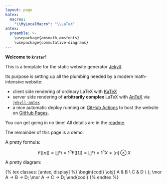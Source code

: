 ```yaml
---
layout: page
katex:
  macros:
    "\\MyLocalMacro": "\\LaTeX"
antex:
  preamble: >-
    \usepackage{amsmath,amsfonts}
    \usepackage{commutative-diagrams}
---
```


**Welcome to `krater`!**

This is a template for the static website generator [Jekyll][jekyll-url].

Its purpose is setting up all the plumbing needed by a modern math-intensive website:

- client side rendering of ordinary LaTeX with [KaTeX][katex-url]
- server side rendering of **arbitrarily complex** LaTeX with [AnTeX][antex-url] via [`jekyll-antex`][jekyll-antex-url]
- a nice automatic deploy running on [GitHub Actions][gha-url] to host the website on [GitHub Pages][ghp-url].

You can get going in no time!
All details are in the [readme][readme-url].

[jekyll-url]: https://jekyllrb.com/
[katex-url]: https://katex.org/
[antex-url]: https://github.com/paolobrasolin/antex/
[jekyll-antex-url]: https://github.com/paolobrasolin/jekyll-antex/
[gha-url]: https://github.com/features/actions
[ghp-url]: https://pages.github.com/
[readme-url]: https://github.com/paolobrasolin/krater#readme

The remainder of this page is a demo.

A pretty formula:

$$ F([n]) = \coprod*{i=1}^n F([1]) = \coprod*{i=1}^n X = [n] \otimes X $$

A pretty diagram:

{% tex classes: [antex, display] %}
\begin{codi}
\obj{ A & B \\ C & D \\ };
\mor A -> B -> D;
\mor A -> C -> D;
\end{codi}
{% endtex %}
